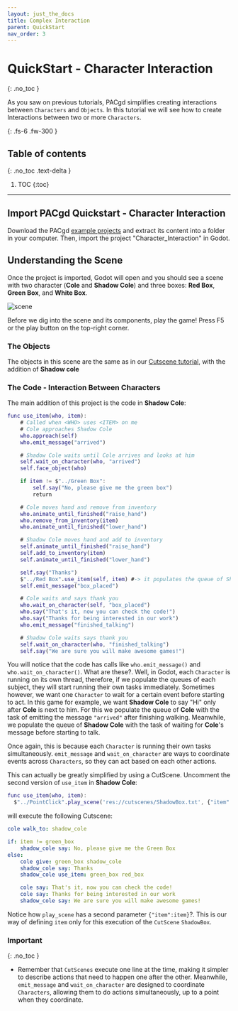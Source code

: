 ```yaml
---
layout: just_the_docs
title: Complex Interaction
parent: QuickStart
nav_order: 3
---
```


# QuickStart - Character Interaction
{: .no_toc }

As you saw on previous tutorials, PACgd simplifies creating interactions between 
`Characters` and `Objects`. In this tutorial we will see how to create
Interactions between two or more `Characters`.

{: .fs-6 .fw-300 }

## Table of contents
{: .no_toc .text-delta }

1. TOC
{:toc}

---

## Import PACgd Quickstart - Character Interaction

Download the PACgd [example projects](https://github.com/gagdiez/PACgd_examples/archive/main.zip)
and extract its content into a folder in your computer. Then, import the
project "Character_Interaction" in Godot.

## Understanding the Scene

Once the project is imported, Godot will open and you should see a scene with
two character (**Cole** and **Shadow Cole**) and three boxes: **Red Box**,
**Green Box**, and **White Box**.

![scene](/PACgd/docs/quickstart/images/scene3.png)

Before we dig into the scene and its components, play the game! Press F5 or the
play button on the top-right corner.

### The Objects

The objects in this scene are the same as in our [Cutscene tutorial](/PACgd/docs/quickstart/cutscenes),
with the addition of **Shadow cole**

### The Code - Interaction Between Characters

The main addition of this project is the code in **Shadow Cole**:

```gd
func use_item(who, item):
	# Called when <WHO> uses <ITEM> on me
	# Cole approaches Shadow Cole
	who.approach(self)
	who.emit_message("arrived")

	# Shadow Cole waits until Cole arrives and looks at him
	self.wait_on_character(who, "arrived")
	self.face_object(who)

	if item != $"../Green Box":
		self.say("No, please give me the green box")
		return

	# Cole moves hand and remove from inventory
	who.animate_until_finished("raise_hand")
	who.remove_from_inventory(item)
	who.animate_until_finished("lower_hand")

	# Shadow Cole moves hand and add to inventory
	self.animate_until_finished("raise_hand")
	self.add_to_inventory(item)
	self.animate_until_finished("lower_hand")

	self.say("Thanks")
	$"../Red Box".use_item(self, item) #-> it populates the queue of Shadow Cole 
	self.emit_message("box_placed")

	# Cole waits and says thank you
	who.wait_on_character(self, "box_placed")
	who.say("That's it, now you can check the code!")
	who.say("Thanks for being interested in our work")
	who.emit_message("finished_talking")

	# Shadow Cole waits says thank you
	self.wait_on_character(who, "finished_talking")
	self.say("We are sure you will make awesome games!")
```

You will notice that the code has calls like `who.emit_message()` and
`who.wait_on_character()`. What are these?. Well, in Godot, each `Character` is
running on its own thread, therefore, if we populate the queues of each
subject, they will start running their own tasks immediately. Sometimes however,
we want one `Character` to wait for a certain event before starting to act. 
In this game for example, we want **Shadow Cole** to say "Hi" only after
**Cole** is next to him. For this we populate the queue of **Cole** with the
task of emitting the message `"arrived"` after finishing walking. Meanwhile, we
populate the queue of **Shadow Cole** with the task of waiting for **Cole**'s
message before starting to talk.

Once again, this is because each `Character` is running their own tasks
simultaneously. `emit_message` and `wait_on_character` are ways to coordinate
events across `Characters`, so they can act based on each other actions.

This can actually be greatly simplified by using a CutScene. Uncomment the
second version of `use_item` in **Shadow Cole**:

```gd
func use_item(who, item):
  $"../PointClick".play_scene('res://cutscenes/ShadowBox.txt', {"item":item})
```

will execute the following Cutscene:

```yaml
cole walk_to: shadow_cole

if: item != green_box
	shadow_cole say: No, please give me the Green Box
else:
	cole give: green_box shadow_cole
	shadow_cole say: Thanks
	shadow_cole use_item: green_box red_box

	cole say: That's it, now you can check the code!
	cole say: Thanks for being interested in our work
	shadow_cole say: We are sure you will make awesome games!
```

Notice how `play_scene` has a second parameter `{"item":item}`?. This is our
way of defining `item` only for this execution of the `CutScene` `ShadowBox`.

### Important
{: .no_toc }
- Remember that `CutScenes` execute one line at the time, making it simpler to
describe actions that need to happen one after the other. Meanwhile, `emit_message`
and `wait_on_character` are designed to coordinate `Characters`, allowing them
to do actions simultaneously, up to a point when they coordinate.
